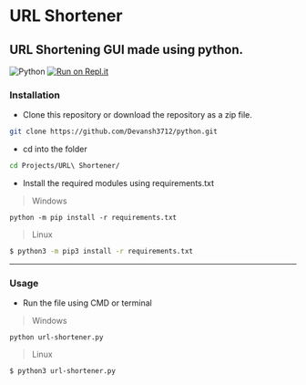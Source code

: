 # URL Shortener

## URL Shortening GUI made using python.

![Python](https://img.shields.io/badge/-Python-000000?style=flat&logo=python)
[![Run on Repl.it](https://repl.it/badge/github/Devansh3712/python)](https://repl.it/github/Devansh3712/python)

### Installation

- Clone this repository or download the repository as a zip file.

```bash
git clone https://github.com/Devansh3712/python.git
```
- cd into the folder

```bash
cd Projects/URL\ Shortener/
```

- Install the required modules using requirements.txt

> Windows

```shell
python -m pip install -r requirements.txt
```

> Linux

```bash
$ python3 -m pip3 install -r requirements.txt
```

---

### Usage 

- Run the file using CMD or terminal

> Windows

```shell
python url-shortener.py
```

> Linux

```bash
$ python3 url-shortener.py
```

